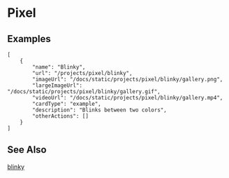 # Pixel

## Examples

```codecard
[
    {
        "name": "Blinky",
        "url": "/projects/pixel/blinky",
        "imageUrl": "/docs/static/projects/pixel/blinky/gallery.png",
        "largeImageUrl": "/docs/static/projects/pixel/blinky/gallery.gif",
        "videoUrl": "/docs/static/projects/pixel/blinky/gallery.mp4",
        "cardType": "example",
        "description": "Blinks between two colors",
        "otherActions": []
    }
]
```

## See Also

[blinky](/projects/pixel/blinky)
